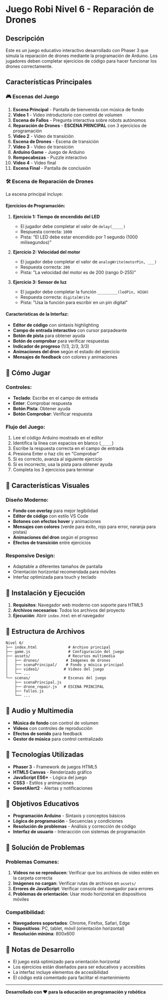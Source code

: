 # Juego Robi Nivel 6 - Reparación de Drones

## Descripción

Este es un juego educativo interactivo desarrollado con Phaser 3 que simula la reparación de drones mediante la programación de Arduino. Los jugadores deben completar ejercicios de código para hacer funcionar los drones correctamente.

## Características Principales

### 🎮 Escenas del Juego

1. **Escena Principal** - Pantalla de bienvenida con música de fondo
2. **Video 1** - Video introductorio con control de volumen
3. **Escena de Fallos** - Pregunta interactiva sobre robots autónomos
4. **Reparación de Drones** - **ESCENA PRINCIPAL** con 3 ejercicios de programación
5. **Video 2** - Video de transición
6. **Escena de Drones** - Escena de transición
7. **Video 3** - Video de transición
8. **Arduino Game** - Juego de Arduino
9. **Rompecabezas** - Puzzle interactivo
10. **Video 4** - Video final
11. **Escena Final** - Pantalla de conclusión

### 🛠️ Escena de Reparación de Drones

La escena principal incluye:

#### Ejercicios de Programación:

1. **Ejercicio 1: Tiempo de encendido del LED**

   - El jugador debe completar el valor de `delay(_____)`
   - Respuesta correcta: `1000`
   - Pista: "El LED debe estar encendido por 1 segundo (1000 milisegundos)"

2. **Ejercicio 2: Velocidad del motor**

   - El jugador debe completar el valor de `analogWrite(motorPin, ___)`
   - Respuesta correcta: `200`
   - Pista: "La velocidad del motor es de 200 (rango 0-255)"

3. **Ejercicio 3: Sensor de luz**
   - El jugador debe completar la función `_________(ledPin, HIGH)`
   - Respuesta correcta: `digitalWrite`
   - Pista: "Usa la función para escribir en un pin digital"

#### Características de la Interfaz:

- **Editor de código** con sintaxis highlighting
- **Campo de entrada interactivo** con cursor parpadeante
- **Botón de pista** para obtener ayuda
- **Botón de comprobar** para verificar respuestas
- **Indicador de progreso** (1/3, 2/3, 3/3)
- **Animaciones del dron** según el estado del ejercicio
- **Mensajes de feedback** con colores y animaciones

## 🎯 Cómo Jugar

### Controles:

- **Teclado**: Escribe en el campo de entrada
- **Enter**: Comprobar respuesta
- **Botón Pista**: Obtener ayuda
- **Botón Comprobar**: Verificar respuesta

### Flujo del Juego:

1. Lee el código Arduino mostrado en el editor
2. Identifica la línea con espacios en blanco (`_____`)
3. Escribe la respuesta correcta en el campo de entrada
4. Presiona Enter o haz clic en "Comprobar"
5. Si es correcto, avanza al siguiente ejercicio
6. Si es incorrecto, usa la pista para obtener ayuda
7. Completa los 3 ejercicios para terminar

## 🎨 Características Visuales

### Diseño Moderno:

- **Fondo con overlay** para mejor legibilidad
- **Editor de código** con estilo VS Code
- **Botones con efectos hover** y animaciones
- **Mensajes con colores** (verde para éxito, rojo para error, naranja para pistas)
- **Animaciones del dron** según el progreso
- **Efectos de transición** entre ejercicios

### Responsive Design:

- Adaptable a diferentes tamaños de pantalla
- Orientación horizontal recomendada para móviles
- Interfaz optimizada para touch y teclado

## 🚀 Instalación y Ejecución

1. **Requisitos**: Navegador web moderno con soporte para HTML5
2. **Archivos necesarios**: Todos los archivos del proyecto
3. **Ejecución**: Abrir `index.html` en el navegador

## 📁 Estructura de Archivos

```
Nivel 6/
├── index.html              # Archivo principal
├── game.js                 # Configuración del juego
├── assets/                 # Recursos multimedia
│   ├── drones/            # Imágenes de drones
│   ├── scenaPrincipal/    # Fondo y música principal
│   ├── video1/           # Videos del juego
│   └── ...
└── scenas/               # Escenas del juego
    ├── scenaPrincipal.js
    ├── drone_repair.js   # ESCENA PRINCIPAL
    ├── fallos.js
    └── ...
```

## 🎵 Audio y Multimedia

- **Música de fondo** con control de volumen
- **Videos** con controles de reproducción
- **Efectos de sonido** para feedback
- **Gestor de música** para control centralizado

## 🔧 Tecnologías Utilizadas

- **Phaser 3** - Framework de juegos HTML5
- **HTML5 Canvas** - Renderizado gráfico
- **JavaScript ES6+** - Lógica del juego
- **CSS3** - Estilos y animaciones
- **SweetAlert2** - Alertas y notificaciones

## 🎯 Objetivos Educativos

- **Programación Arduino** - Sintaxis y conceptos básicos
- **Lógica de programación** - Secuencias y condiciones
- **Resolución de problemas** - Análisis y corrección de código
- **Interfaz de usuario** - Interacción con sistemas de programación

## 🐛 Solución de Problemas

### Problemas Comunes:

1. **Videos no se reproducen**: Verificar que los archivos de video estén en la carpeta correcta
2. **Imágenes no cargan**: Verificar rutas de archivos en `assets/`
3. **Errores de JavaScript**: Verificar consola del navegador para errores
4. **Problemas de orientación**: Usar modo horizontal en dispositivos móviles

### Compatibilidad:

- **Navegadores soportados**: Chrome, Firefox, Safari, Edge
- **Dispositivos**: PC, tablet, móvil (orientación horizontal)
- **Resolución mínima**: 800x600

## 📝 Notas de Desarrollo

- El juego está optimizado para orientación horizontal
- Los ejercicios están diseñados para ser educativos y accesibles
- La interfaz incluye elementos de accesibilidad
- El código está comentado para facilitar el mantenimiento

---

**Desarrollado con ❤️ para la educación en programación y robótica**

